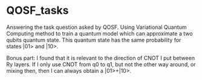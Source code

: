 # QOSF_tasks
Answering the task question asked by QOSF.
Using Variational Quantum Computing method to train a quantum model which can approximate a two qubits quantum state.
This quantum state has the same probability for states |01> and |10>.


Bonus part:
I found that it is relevant to the direction of CNOT I put between Ry layers. 
If I only use CNOT from q0 to q1, but not the other way around, or mixing then, then I can always obtain a |01>+|10>.
